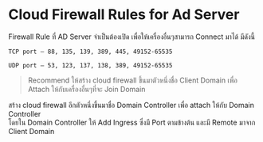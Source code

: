 # Cloud Firewall Rules for Ad Server

Firewall Rule ที่ AD Server จำเป็นต้องเปิด เพื่อให้เครื่องอื่นๆสามารถ Connect มาได้ มีดังนี้

```text
TCP port – 88, 135, 139, 389, 445, 49152-65535

UDP port – 53, 123, 137, 138, 389, 49152-65535
```

> Recommend ให้สร้าง cloud firewall ขึ้นมาตัวหนึ่งชื่อ Client Domain เพื่อ Attach ให้กับเครื่องอื่นๆที่จะ Join Domain

สร้าง cloud firewall อีกตัวหนึ่งขึ้นมาชื่อ Domain Controller เพื่อ attach ให้กับ Domain Controller  
โดยใน Domain Controller ให้ Add Ingress ซึ่งมี Port ตามข้างต้น และมี Remote มาจาก Client Domain

